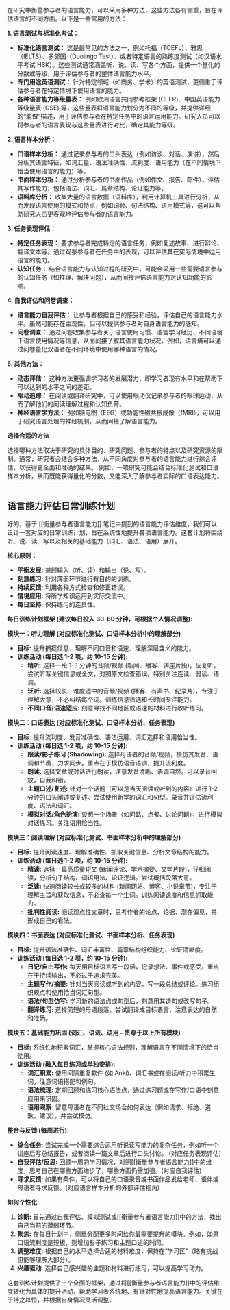 在研究中衡量参与者的语言能力，可以采用多种方法，这些方法各有侧重，旨在评估语言的不同方面。以下是一些常用的方法：

**1. 语言测试与标准化考试：**

- **标准化语言测试：** 这是最常见的方法之一，例如托福（TOEFL）、雅思（IELTS）、多邻国（Duolingo Test）、或者特定语言的熟练度测试（如汉语水平考试 HSK）。这些测试通常涵盖听、说、读、写各个方面，提供一个量化的分数或等级，用于评估参与者的整体语言能力水平。
- **专门用途英语测试：** 针对特定领域（如商务、学术）的英语测试，更侧重于评估参与者在特定情境下使用语言的能力。
- **各种语言能力等级量表：** 例如欧洲语言共同参考框架 (CEFR)、中国英语能力等级量表 (CSE) 等，这些量表将语言能力划分为不同的等级，并提供详细的“能做”描述，用于评估参与者在特定任务中的语言运用能力。研究人员可以将参与者的语言表现与这些量表进行对比，确定其能力等级。

**2. 语言样本分析：**

- **口语样本分析：** 通过记录参与者的口头表达（例如访谈、对话、演讲），然后分析其语言特征，如词汇量、语法准确性、流利度、语用能力（在不同情境下恰当使用语言的能力）等。
- **书面样本分析：** 通过分析参与者的书面作品（例如作文、报告、邮件），评估其写作能力，包括语法、词汇、篇章结构、论证能力等。
- **语料库分析：** 收集大量的语言数据（语料库），利用计算机工具进行分析，从而发现语言使用的模式和特点，例如词频、句法结构、语用模式等，这可以帮助研究人员更客观地评估参与者的语言能力。

**3. 任务表现评估：**

- **特定任务表现：** 要求参与者完成特定的语言任务，例如复述故事、进行辩论、翻译文本等。通过观察参与者在任务中的表现，可以评估其在实际情境中运用语言的能力。
- **认知任务：** 结合语言能力与认知过程的研究中，可能会采用一些需要语言参与的认知任务（如推理、解决问题），从而间接评估语言能力对认知功能的影响。

**4. 自我评估和问卷调查：**

- **语言能力自我评估：** 让参与者根据自己的感受和经验，评估自己的语言能力水平。虽然可能存在主观性，但可以提供参与者对自身语言能力的感知。
- **问卷调查：** 通过问卷收集参与者关于语言使用习惯、语言学习经历、不同语境下语言使用情况等信息，从而间接了解其语言能力状况。例如，语言熵可以通过问卷量化双语者在不同环境中使用哪种语言的情况。

**5. 其他方法：**

- **动态评估：** 这种方法更强调学习者的发展潜力，即学习者现有水平和在帮助下可以达到的水平之间的差距。
- **眼动追踪：** 在阅读或翻译研究中，可以使用眼动仪记录参与者的眼球运动，从而了解他们的阅读理解过程和认知负荷。
- **神经语言学方法：** 例如脑电图（EEG）或功能性磁共振成像（fMRI），可以用于研究语言处理的神经机制，从而间接了解语言能力。

**选择合适的方法**

选择哪种方法取决于研究的具体目的、研究问题、参与者的特点以及研究资源的限制。通常，研究者会结合多种方法，从不同角度对参与者的语言能力进行综合评估，以获得更全面和准确的结果。 例如，一项研究可能会结合标准化测试和口语样本分析，从而既能获得量化的分数，又能深入了解参与者实际的口语表达能力。

---
## 语言能力评估日常训练计划

好的，基于 [[衡量参与者语言能力]] 笔记中提到的语言能力评估维度，我们可以设计一套对应的日常训练计划，旨在系统性地提升各项语言能力。这套计划将围绕听、说、读、写以及相关的基础能力（词汇、语法、语用）展开。

**核心原则：**

*   **平衡发展:** 兼顾输入（听、读）和输出（说、写）。
*   **刻意练习:** 针对薄弱环节进行有目的的训练。
*   **持续反馈:** 利用各种方式检查和修正错误。
*   **情境应用:** 将所学知识运用到实际交流中。
*   **每日坚持:** 保持练习的连贯性。

**每日训练计划框架 (建议每日投入 30-60 分钟，可根据个人情况调整):**

**模块一：听力理解 (对应标准化测试、口语样本分析中的理解部分)**

*   **目标:** 提升捕捉信息、理解不同口音和语速、理解深层含义的能力。
*   **训练活动 (每日选 1-2 项，约 10-15 分钟):**
    *   **精听:** 选择一段 1-3 分钟的音频/视频 (新闻、播客、讲座片段)，反复听，尝试听写关键信息或全文，对照原文检查错误。特别关注连读、弱读、语调。
    *   **泛听:** 选择较长、难度适中的音频/视频 (播客、有声书、纪录片)，专注于理解大意，不必纠结每个词。训练信息筛选和长时间专注能力。
    *   **不同口音/语速适应:** 刻意寻找不同地区或语速的材料进行收听练习。

**模块二：口语表达 (对应标准化测试、口语样本分析、任务表现)**

*   **目标:** 提升流利度、发音准确性、语法运用、词汇选择和语用恰当性。
*   **训练活动 (每日选 1-2 项，约 10-15 分钟):**
    *   **跟读/影子练习 (Shadowing):** 选择母语者的音频/视频，模仿其发音、语调和节奏，力求同步。重点在于模仿语音语调，提升流利度。
    *   **朗读:** 选择文章或对话进行朗读，注意发音清晰、语调自然。可以录音回放，自我纠错。
    *   **主题口述/复述:** 针对一个话题（可以是当天阅读或听到的内容）进行 1-2 分钟的口头阐述或复述。尝试使用新学的词汇和句型。录音并评估流利度、语法和词汇。
    *   **模拟对话/角色扮演:** 设想一个场景（如问路、点餐、讨论问题），进行模拟对话练习。关注语用恰当性。

**模块三：阅读理解 (对应标准化测试、书面样本分析中的理解部分)**

*   **目标:** 提升阅读速度、理解准确性、抓取关键信息、分析文章结构的能力。
*   **训练活动 (每日选 1-2 项，约 10-15 分钟):**
    *   **精读:** 选择一篇高质量短文 (新闻评论、学术摘要、文学片段)，仔细阅读，分析句子结构、词语用法、论证逻辑。尝试概括段落大意。
    *   **泛读:** 快速阅读较长或较多的材料 (新闻网站、博客、小说章节)，专注于理解主旨和获取信息，不必查每一个生词。训练阅读速度和信息抓取能力。
    *   **批判性阅读:** 阅读观点性文章时，思考作者的论点、论据、潜在偏见，并形成自己的看法。

**模块四：书面表达 (对应标准化测试、书面样本分析、任务表现)**

*   **目标:** 提升语法准确性、词汇丰富性、篇章结构组织能力、论证清晰度。
*   **训练活动 (每日选 1-2 项，约 10-15 分钟):**
    *   **日记/自由写作:** 每天用目标语言写一段话，记录想法、事件或感受。重点在于持续输出，不必过于追求完美。
    *   **主题写作/摘要:** 针对当天阅读或听到的内容，写一段总结或评论。练习组织观点和使用恰当词汇句型。
    *   **语法/句型仿写:** 学习新的语法点或句型后，刻意用其造句或改写句子。
    *   **翻译练习:** 选择简短的母语段落，尝试翻译成目标语言，注意表达的自然和准确。

**模块五：基础能力巩固 (词汇、语法、语用 - 贯穿于以上所有模块)**

*   **目标:** 系统性地积累词汇，掌握核心语法规则，理解语言在不同情境下的恰当使用。
*   **训练活动 (融入每日练习或单独安排):**
    *   **词汇积累:** 使用间隔重复软件 (如 Anki)、词汇书或在阅读/听力中积累生词，注意词语搭配和例句。
    *   **语法梳理:** 定期回顾和练习核心语法点，通过练习题或在写作/口语中刻意应用来巩固。
    *   **语用观察:** 留意母语者在不同社交场合如何表达（例如请求、拒绝、道歉、建议），并尝试模仿。

**整合与反馈 (每周进行):**

*   **综合任务:** 尝试完成一个需要综合运用听说读写能力的复杂任务，例如听一个讲座后写总结报告，或者阅读一篇文章后进行口头讨论。 (对应任务表现评估)
*   **自我评估/反思:** 回顾一周的学习情况，对照[[衡量参与者语言能力]]中的维度，思考自己在哪些方面进步了，哪些方面仍需加强。(对应自我评估)
*   **寻求反馈:** 如果有条件，可以将自己的口语录音或书面作品发给老师、语伴或母语者寻求反馈。(对应语言样本分析的外部评估视角)

**如何个性化:**

1.  **诊断:** 首先通过自我评估、模拟测试或[[衡量参与者语言能力]]中的方法，找出自己当前的薄弱环节。
2.  **聚焦:** 在每日计划中，侧重分配更多时间给你最需要提升的模块。例如，如果口语流利度是短板，则增加影子练习和主题口述的时间。
3.  **调整难度:** 根据自己的水平选择合适的材料难度，保持在“学习区”（略有挑战但能够理解大部分）。
4.  **兴趣驱动:** 选择自己感兴趣的主题和材料进行练习，可以提高学习动力。

这套训练计划提供了一个全面的框架，通过将[[衡量参与者语言能力]]中的评估维度转化为具体的提升活动，帮助学习者系统地、有针对性地提高语言能力。关键在于持之以恒，并根据自身情况灵活调整。